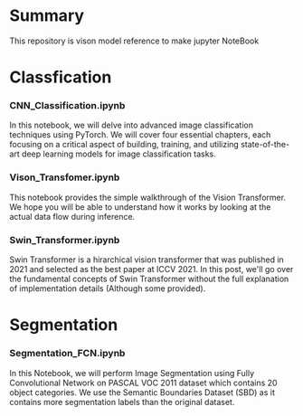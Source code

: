 # Summary
This repository is vison model reference to make jupyter NoteBook

# Classfication
### CNN_Classification.ipynb
In this notebook, we will delve into advanced image classification techniques using PyTorch. We will cover four essential chapters, each focusing on a critical aspect of building, training, and utilizing state-of-the-art deep learning models for image classification tasks.
### Vison_Transfomer.ipynb
This notebook provides the simple walkthrough of the Vision Transformer. We hope you will be able to understand how it works by looking at the actual data flow during inference.
### Swin_Transformer.ipynb
Swin Transformer is a hirarchical vision transformer that was published in 2021 and selected as the best paper at ICCV 2021. In this post, we'll go over the fundamental concepts of Swin Transformer without the full explanation of implementation details (Although some provided).

# Segmentation
### Segmentation_FCN.ipynb
In this Notebook, we will perform Image Segmentation using Fully Convolutional Network on PASCAL VOC 2011 dataset which contains 20 object categories. We use the Semantic Boundaries Dataset (SBD) as it contains more segmentation labels than the original dataset.
